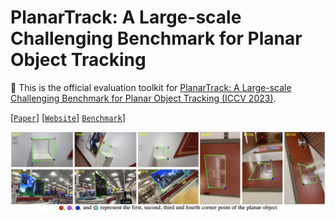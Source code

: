 # PlanarTrack: A Large-scale Challenging Benchmark for Planar Object Tracking
🔮 This is the official evaluation toolkit for [PlanarTrack: A Large-scale Challenging Benchmark for Planar Object Tracking (ICCV 2023)](https://arxiv.org/abs/2303.07625).

[[`Paper`](https://arxiv.org/abs/2303.07625)] [[`Website`](https://hengfan2010.github.io/projects/PlanarTrack/)] [`Benchmark`](https://1drv.ms/u/s!AiNXDMvtaw5Jjg8Yjusmnybv3Slo?e=Fi0HS5)]

![PlanarTrack](https://github.com/HengLan/PlanarTrack/blob/main/asset/planar.png)
